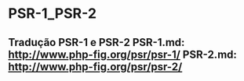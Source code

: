 # PSR-1_PSR-2
Tradução PSR-1 e PSR-2
PSR-1.md: http://www.php-fig.org/psr/psr-1/
PSR-2.md: http://www.php-fig.org/psr/psr-2/
-------------------------------------------------------------------------------------------------------------------------------------------

